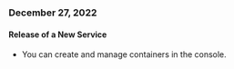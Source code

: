 ### December 27, 2022

#### Release of a New Service
* You can create and manage containers in the console.